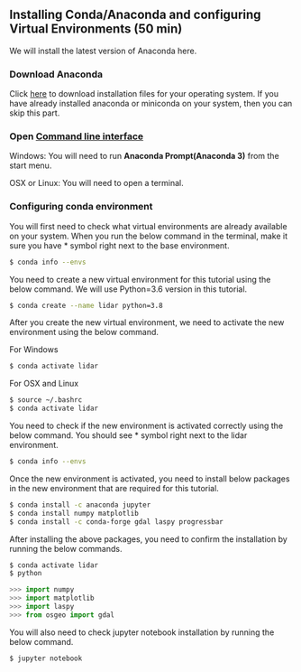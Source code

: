## Installing Conda/Anaconda and configuring Virtual Environments (50 min)

We will install the latest version of Anaconda here.


### Download Anaconda

Click [here](https://www.anaconda.com/products/individual) to download installation files for your operating system. If you have already installed anaconda or miniconda on your system, then you can skip this part.

### Open [Command line interface](https://docs.anaconda.com/anaconda/user-guide/getting-started/#open-anaconda-prompt)

Windows: You will need to run **Anaconda Prompt(Anaconda 3)** from the start menu.

OSX or Linux: You will need to open a terminal.

### Configuring conda environment

You will first need to check what virtual environments are already available on your system.
When you run the below command in the terminal, make it sure you have * symbol right next to the base environment. 

```bash
$ conda info --envs
```

You need to create a new virtual environment for this tutorial using the below command. We will use Python=3.6 version in this tutorial. 

```bash
$ conda create --name lidar python=3.8
```

After you create the new virtual environment, we need to activate the new environment using the below command. 

For Windows

```bash
$ conda activate lidar
```

For OSX and Linux

```bash
$ source ~/.bashrc
$ conda activate lidar
```

You need to check if the new environment is activated correctly using the below command. You should see * symbol right next to the lidar environment. 

```bash
$ conda info --envs
```

Once the new environment is activated, you need to install below packages in the new environment that are required for this tutorial.

```bash
$ conda install -c anaconda jupyter
$ conda install numpy matplotlib
$ conda install -c conda-forge gdal laspy progressbar
```

After installing the above packages, you need to confirm the installation by running the below commands.

```bash
$ conda activate lidar
$ python
```

```python
>>> import numpy
>>> import matplotlib
>>> import laspy
>>> from osgeo import gdal
```

You will also need to check jupyter notebook installation by running the below command.

```bash
$ jupyter notebook
```
